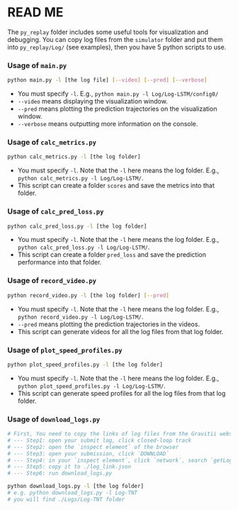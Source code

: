 # READ ME

The `py_replay` folder includes some useful tools for visualization and debugging. You can copy log files from the `simulator` folder and put them into `py_replay/Log/` (see examples), then you have 5 python scripts to use.

### Usage of `main.py`

```bash
python main.py -l [the log file] [--video] [--pred] [--verbose]
```

- You must specify `-l`. E.g., `python main.py -l Log/Log-LSTM/config0/`
- `--video` means displaying the visualization window.
- `--pred` means plotting the prediction trajectories on the visualization window.
- `--verbose` means outputting more information on the console.

### Usage of `calc_metrics.py`

```bash
python calc_metrics.py -l [the log folder]
```

- You must specify `-l`. Note that the `-l` here means the log folder. E.g., `python calc_metrics.py -l Log/Log-LSTM/`.
- This script can create a folder `scores` and save the metrics into that folder.

### Usage of `calc_pred_loss.py`

```bash
python calc_pred_loss.py -l [the log folder]
```

- You must specify `-l`. Note that the `-l` here means the log folder. E.g., `python calc_pred_loss.py -l Log/Log-LSTM/`.
- This script can create a folder `pred_loss` and save the prediction performance into that folder.

### Usage of `record_video.py`

```bash
python record_video.py -l [the log folder] [--pred]
```

- You must specify `-l`. Note that the `-l` here means the log folder. E.g., `python record_video.py -l Log/Log-LSTM/`.
- `--pred` means plotting the prediction trajectories in the videos.
- This script can generate videos for all the log files from that log folder.

### Usage of `plot_speed_profiles.py`

```bash
python plot_speed_profiles.py -l [the log folder]
```

- You must specify `-l`. Note that the `-l` here means the log folder. E.g., `python plot_speed_profiles.py -l Log/Log-LSTM/`.
- This script can generate speed profiles for all the log files from that log folder.

### Usage of `download_logs.py` 

```bash
# First, You need to copy the links of log files from the Gravitii website
# --- Step1: open your submit log, click closed-loop track
# --- Step2: open the `inspect element` of the browser
# --- Step3: open your submission, click `DOWNLOAD`
# --- Step4: in your `inspect element`, click `network`, search `getLogs`, click it, your will see a json file storing all the links of log files.
# --- Step5: copy it to ./log_link.json
# --- Step6: run download_logs.py

python download_logs.py -l [the log folder]
# e.g. python download_logs.py -l Log-TNT
# you will find ./Logs/Log-TNT folder
```

